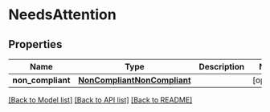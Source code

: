 # NeedsAttention

## Properties
Name | Type | Description | Notes
------------ | ------------- | ------------- | -------------
**non_compliant** | [**NonCompliantNonCompliant**](NonCompliantNonCompliant.md) |  | [optional] 

[[Back to Model list]](../README.md#documentation-for-models) [[Back to API list]](../README.md#documentation-for-api-endpoints) [[Back to README]](../README.md)

